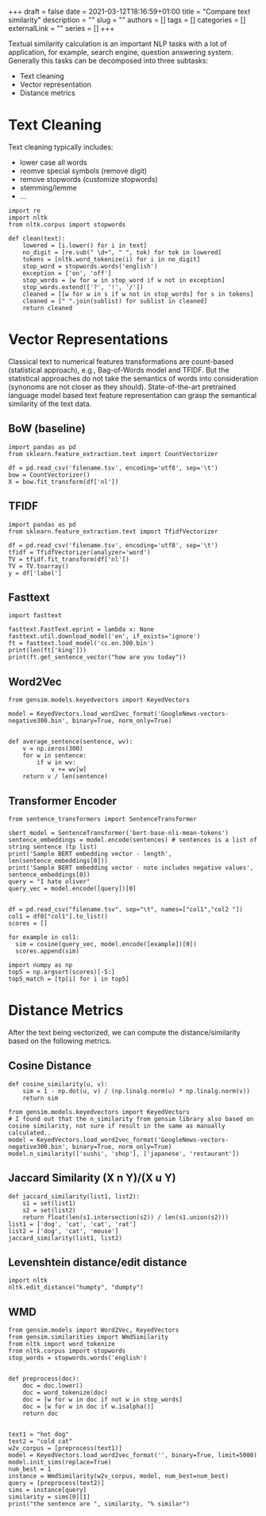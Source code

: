 +++ 
draft = false
date = 2021-03-12T18:16:59+01:00
title = "Compare text similarity"
description = ""
slug = ""
authors = []
tags = []
categories = []
externalLink = ""
series = []
+++

Textual similarity calculation is an important NLP tasks with a lot of application, for example, search engine, question answering system.
Generally this tasks can be decomposed into three subtasks:
* Text cleaning
* Vector representation
* Distance metrics


# Text Cleaning
Text cleaning typically includes: 
* lower case all words
* reomve special symbols (remove digit)
* remove stopwords (customize stopwords)
* stemming/lemme
* ...

```
import re
import nltk
from nltk.corpus import stopwords

def clean(text):
    lowered = [i.lower() for i in text]
    no_digit = [re.sub(" \d+", " ", tok) for tok in lowered]
    tokens = [nltk.word_tokenize(i) for i in no_digit]
    stop_word = stopwords.words('english')
    exception = ['on', 'off']
    stop_words = [w for w in stop_word if w not in exception]
    stop_words.extend(['?', '!', '/'])
    cleaned = [[w for w in s if w not in stop_words] for s in tokens]
    cleaned = [" ".join(sublist) for sublist in cleaned]
    return cleaned
```


# Vector Representations
Classical text to numerical features transformations are count-based (statistical approach), e.g., Bag-of-Words model and TFIDF. But the statistical
approaches do not take the semantics of words into consideration (synonoms are not closer as they should).
State-of-the-art pretrained language model based text feature representation can grasp the semantical similarity of the text data.

## BoW (baseline)
```
import pandas as pd
from sklearn.feature_extraction.text import CountVectorizer

df = pd.read_csv('filename.tsv', encoding='utf8', sep='\t')
bow = CountVectorizer()
X = bow.fit_transform(df['nl'])
```

## TFIDF
```
import pandas as pd
from sklearn.feature_extraction.text import TfidfVectorizer

df = pd.read_csv('filename.tsv', encoding='utf8', sep='\t')
tfidf = TfidfVectorizer(analyzer='word')
TV = tfidf.fit_transform(df['nl'])
TV = TV.toarray()
y = df['label']
```

## Fasttext
```
import fasttext

fasttext.FastText.eprint = lambda x: None
fasttext.util.download_model('en', if_exists='ignore')
ft = fasttext.load_model('cc.en.300.bin')
print(len(ft['king']))
print(ft.get_sentence_vector("how are you today"))
```

## Word2Vec
```
from gensim.models.keyedvectors import KeyedVectors

model = KeyedVectors.load_word2vec_format('GoogleNews-vectors-negative300.bin', binary=True, norm_only=True)


def average_sentence(sentence, wv):
    v = np.zeros(300)
    for w in sentence:
        if w in wv:
            v += wv[w]
    return v / len(sentence)

```

## Transformer Encoder

```
from sentence_transformers import SentenceTransformer

sbert_model = SentenceTransformer('bert-base-nli-mean-tokens')
sentence_embeddings = model.encode(sentences) # sentences is a list of string sentence (tp list)
print('Sample BERT embedding vector - length', len(sentence_embeddings[0]))
print('Sample BERT embedding vector - note includes negative values', sentence_embeddings[0])
query = "I hate oliver"
query_vec = model.encode([query])[0]


df = pd.read_csv("filename.tsv", sep="\t", names=["col1","col2 "])
col1 = df0["col1"].to_list()
scores = []

for example in col1:
  sim = cosine(query_vec, model.encode([example])[0])
  scores.append(sim)
  
import numpy as np
top5 = np.argsort(scores)[-5:]
top5_match = [tp[i] for i in top5]
```

# Distance Metrics
After the text being vectorized, we can compute the distance/similarity based on the following metrics.

## Cosine Distance
```
def cosine_similarity(u, v):
    sim = 1 - np.dot(u, v) / (np.linalg.norm(u) * np.linalg.norm(v))
    return sim
```
```
from gensim.models.keyedvectors import KeyedVectors
# I found out that the n_similarity from gensim library also based on cosine similarity, not sure if result in the same as manually calculated..
model = KeyedVectors.load_word2vec_format('GoogleNews-vectors-negative300.bin', binary=True, norm_only=True)
model.n_similarity(['sushi', 'shop'], ['japanese', 'restaurant'])
```
## Jaccard Similarity (X n Y)/(X u Y)
```
def jaccard_similarity(list1, list2):
    s1 = set(list1)
    s2 = set(list2)
    return float(len(s1.intersection(s2)) / len(s1.union(s2)))
list1 = ['dog', 'cat', 'cat', 'rat']
list2 = ['dog', 'cat', 'mouse']
jaccard_similarity(list1, list2)
``` 

## Levenshtein distance/edit distance
```
import nltk
nltk.edit_distance("humpty", "dumpty")
```

## WMD
``` 
from gensim.models import Word2Vec, KeyedVectors
from gensim.similarities import WmdSimilarity
from nltk import word_tokenize
from nltk.corpus import stopwords
stop_words = stopwords.words('english')


def preprocess(doc):
    doc = doc.lower()
    doc = word_tokenize(doc)
    doc = [w for w in doc if not w in stop_words]
    doc = [w for w in doc if w.isalpha()]
    return doc


text1 = "hot dog"
text2 = "cold cat"
w2v_corpus = [preprocess(text1)]
model = KeyedVectors.load_word2vec_format('', binary=True, limit=5000)
model.init_sims(replace=True)
num_best = 1
instance = WmdSimilarity(w2v_corpus, model, num_best=num_best)
query = [preprocess(text2)]
sims = instance[query]
similarity = sims[0][1]
print("the sentence are ", similarity, "% similar")
```
